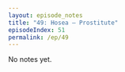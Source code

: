 ```yaml
---
layout: episode_notes
title: "49: Hosea — Prostitute"
episodeIndex: 51
permalink: /ep/49
---
```

No notes yet.
